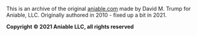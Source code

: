 This is an archive of the original [aniable.com](https://aniable.com/) made by David M. Trump for Aniable, LLC. Originally authored in 2010 - fixed up a bit in 2021.

**Copyright © 2021 Aniable LLC, all rights reserved**
